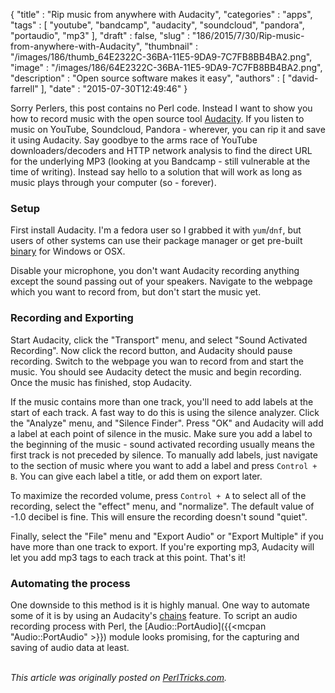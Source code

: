 {
   "title" : "Rip music from anywhere with Audacity",
   "categories" : "apps",
   "tags" : [
      "youtube",
      "bandcamp",
      "audacity",
      "soundcloud",
      "pandora",
      "portaudio",
      "mp3"
   ],
   "draft" : false,
   "slug" : "186/2015/7/30/Rip-music-from-anywhere-with-Audacity",
   "thumbnail" : "/images/186/thumb_64E2322C-36BA-11E5-9DA9-7C7FB8BB4BA2.png",
   "image" : "/images/186/64E2322C-36BA-11E5-9DA9-7C7FB8BB4BA2.png",
   "description" : "Open source software makes it easy",
   "authors" : [
      "david-farrell"
   ],
   "date" : "2015-07-30T12:49:46"
}


Sorry Perlers, this post contains no Perl code. Instead I want to show you how to record music with the open source tool [Audacity](http://audacityteam.org/). If you listen to music on YouTube, Soundcloud, Pandora - wherever, you can rip it and save it using Audacity. Say goodbye to the arms race of YouTube downloaders/decoders and HTTP network analysis to find the direct URL for the underlying MP3 (looking at you Bandcamp - still vulnerable at the time of writing). Instead say hello to a solution that will work as long as music plays through your computer (so - forever).

### Setup

First install Audacity. I'm a fedora user so I grabbed it with `yum`/`dnf`, but users of other systems can use their package manager or get pre-built [binary](http://www.fosshub.com/Audacity.html/audacity-minsrc-2.1.1.tar.xz) for Windows or OSX.

Disable your microphone, you don't want Audacity recording anything except the sound passing out of your speakers. Navigate to the webpage which you want to record from, but don't start the music yet.

### Recording and Exporting

Start Audacity, click the "Transport" menu, and select "Sound Activated Recording". Now click the record button, and Audacity should pause recording. Switch to the webpage you wan to record from and start the music. You should see Audacity detect the music and begin recording. Once the music has finished, stop Audacity.

If the music contains more than one track, you'll need to add labels at the start of each track. A fast way to do this is using the silence analyzer. Click the "Analyze" menu, and "Silence Finder". Press "OK" and Audacity will add a label at each point of silence in the music. Make sure you add a label to the beginning of the music - sound activated recording usually means the first track is not preceded by silence. To manually add labels, just navigate to the section of music where you want to add a label and press `Control + B`. You can give each label a title, or add them on export later.

To maximize the recorded volume, press `Control + A` to select all of the recording, select the "effect" menu, and "normalize". The default value of -1.0 decibel is fine. This will ensure the recording doesn't sound "quiet".

Finally, select the "File" menu and "Export Audio" or "Export Multiple" if you have more than one track to export. If you're exporting mp3, Audacity will let you add mp3 tags to each track at this point. That's it!

### Automating the process

One downside to this method is it is highly manual. One way to automate some of it is by using an Audacity's [chains](http://manual.audacityteam.org/man/Chains_-_for_batch_processing_and_effects_automation) feature. To script an audio recording process with Perl, the [Audio::PortAudio]({{<mcpan "Audio::PortAudio" >}}) module looks promising, for the capturing and saving of audio data at least.

\
*This article was originally posted on [PerlTricks.com](http://perltricks.com).*
